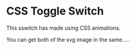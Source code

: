 
# CSS Toggle Switch 

This sswitch has made using CSS animations.

You can get both of the svg image in the same.....
